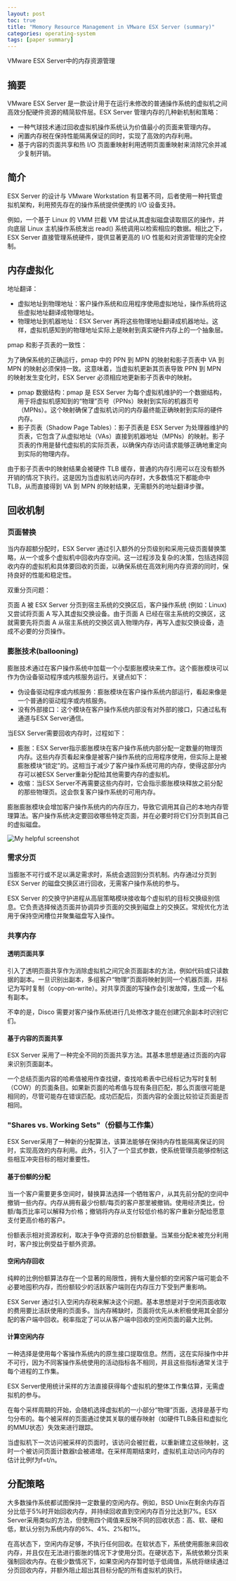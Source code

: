 ```yaml
---
layout: post
toc: true
title: "Memory Resource Management in VMware ESX Server (summary)"
categories: operating-system
tags: [paper summary]
---
```


VMware ESX Server中的内存资源管理

## 摘要

VMware ESX Server 是一款设计用于在运行未修改的普通操作系统的虚拟机之间高效分配硬件资源的精简软件层。ESX Server 管理内存的几种新机制和策略：

- 一种气球技术通过回收虚拟机操作系统认为价值最小的页面来管理内存。
- 闲置内存税在保持性能隔离保证的同时，实现了高效的内存利用。
- 基于内容的页面共享和热 I/O 页面重映射利用透明页面重映射来消除冗余并减少复制开销。

## 简介

ESX Server 的设计与 VMware Workstation 有显著不同，后者使用一种托管虚拟机架构，利用预先存在的操作系统提供便携的 I/O 设备支持。

例如，一个基于 Linux 的 VMM 拦截 VM 尝试从其虚拟磁盘读取扇区的操作，并向底层 Linux 主机操作系统发出 read() 系统调用以检索相应的数据。相比之下，ESX Server 直接管理系统硬件，提供显著更高的 I/O 性能和对资源管理的完全控制。

## 内存虚拟化

地址翻译：

- 虚拟地址到物理地址：客户操作系统和应用程序使用虚拟地址，操作系统将这些虚拟地址翻译成物理地址。
- 物理地址到机器地址：ESX Server 再将这些物理地址翻译成机器地址。这样，虚拟机感知到的物理地址实际上是映射到真实硬件内存上的一个抽象层。

pmap 和影子页表的一致性：

为了确保系统的正确运行，pmap 中的 PPN 到 MPN 的映射和影子页表中 VA 到 MPN 的映射必须保持一致。这意味着，当虚拟机更新其页表导致 PPN 到 MPN 的映射发生变化时，ESX Server 必须相应地更新影子页表中的映射。

- pmap 数据结构：pmap 是 ESX Server 为每个虚拟机维护的一个数据结构，用于将虚拟机感知到的“物理”页号（PPNs）映射到实际的机器页号（MPNs）。这个映射确保了虚拟机访问的内存最终能正确映射到实际的硬件内存。
- 影子页表（Shadow Page Tables）：影子页表是 ESX Server 为处理器维护的页表，它包含了从虚拟地址（VAs）直接到机器地址（MPNs）的映射。影子页表的作用是替代虚拟机的实际页表，以确保内存访问请求能够正确地重定向到实际的物理内存。

由于影子页表中的映射结果会被硬件 TLB 缓存，普通的内存引用可以在没有额外开销的情况下执行。这是因为当虚拟机访问内存时，大多数情况下都能命中 TLB，从而直接得到 VA 到 MPN 的映射结果，无需额外的地址翻译步骤。

## 回收机制

### 页面替换

当内存超额分配时，ESX Server 通过引入额外的分页级别和采用元级页面替换策略，从一个或多个虚拟机中回收内存空间。这一过程涉及复杂的决策，包括选择回收内存的虚拟机和具体要回收的页面，以确保系统在高效利用内存资源的同时，保持良好的性能和稳定性。

双重分页问题：

页面 A 被 ESX Server 分页到宿主系统的交换区后，客户操作系统 (例如：Linux) 又尝试将页面 A 写入其虚拟交换设备。由于页面 A 已经在宿主系统的交换区，这就需要先将页面 A 从宿主系统的交换区调入物理内存，再写入虚拟交换设备，造成不必要的分页操作。

### 膨胀技术(ballooning)

膨胀技术通过在客户操作系统中加载一个小型膨胀模块来工作。这个膨胀模块可以作为伪设备驱动程序或内核服务运行。关键点如下：

- 伪设备驱动程序或内核服务：膨胀模块在客户操作系统内部运行，看起来像是一个普通的驱动程序或内核服务。
- 没有外部接口：这个模块在客户操作系统内部没有对外部的接口，只通过私有通道与ESX Server通信。

当ESX Server需要回收内存时，过程如下：

- 膨胀：ESX Server指示膨胀模块在客户操作系统内部分配一定数量的物理页内存。这些内存页看起来像是被客户操作系统的应用程序使用，但实际上是被膨胀模块“锁定”的。这相当于减少了客户操作系统可用的内存，使得这部分内存可以被ESX Server重新分配给其他需要内存的虚拟机。
- 收缩：当ESX Server不再需要这些内存时，它会指示膨胀模块释放之前分配的那些物理页。这会恢复客户操作系统的可用内存。

膨胀膨胀模块会增加客户操作系统内的内存压力，导致它调用其自己的本地内存管理算法。客户操作系统决定要回收哪些特定页面，并在必要时将它们分页到其自己的虚拟磁盘。

![My helpful screenshot](/assets/VMware-ESX-Server/1.png)

### 需求分页

当膨胀不可行或不足以满足需求时，系统会退回到分页机制。内存通过分页到 ESX Server 的磁盘交换区进行回收，无需客户操作系统的参与。

ESX Server 的交换守护进程从高层策略模块接收每个虚拟机的目标交换级别信息。它负责选择候选页面并协调异步页面的交换到磁盘上的交换区。常规优化方法用于保持空闲槽位并聚集磁盘写入操作。

### 共享内存

#### 透明页面共享

引入了透明页面共享作为消除虚拟机之间冗余页面副本的方法，例如代码或只读数据的副本。一旦识别出副本，多组客户“物理”页面将映射到同一个机器页面，并标记为写时复制（copy-on-write）。对共享页面的写操作会引发故障，生成一个私有副本。

不幸的是，Disco 需要对客户操作系统进行几处修改才能在创建冗余副本时识别它们。

#### 基于内容的页面共享

ESX Server 采用了一种完全不同的页面共享方法。其基本思想是通过页面的内容来识别页面副本。

一个总结页面内容的哈希值被用作查找键，查找哈希表中已经标记为写时复制（COW）的页面条目。如果新页面的哈希值与现有条目匹配，那么页面很可能是相同的，尽管可能存在错误匹配。成功匹配后，页面内容的全面比较验证页面是否相同。

### "Shares vs. Working Sets"（份额与工作集）

ESX Server采用了一种新的分配算法，该算法能够在保持内存性能隔离保证的同时，实现高效的内存利用。此外，引入了一个显式参数，使系统管理员能够控制这些相互冲突目标的相对重要性。

#### 基于份额的分配

当一个客户需要更多空间时，替换算法选择一个牺牲客户，从其先前分配的空间中撤销一些内存。内存从拥有最少份额/每页的客户那里被撤销。使用经济类比，份额/每页比率可以解释为价格；撤销将内存从支付较低价格的客户重新分配给愿意支付更高价格的客户。

份额表示相对资源权利，取决于争夺资源的总份额数量。当某些分配未被充分利用时，客户按比例受益于额外资源。

#### 空闲内存回收

纯粹的比例份额算法存在一个显著的局限性，拥有大量份额的空闲客户端可能会不必要地囤积内存，而份额较少的活跃客户端则在内存压力下受到严重影响。

ESX Server 通过引入空闲内存税来解决这个问题。基本思想是对于空闲页面收取的费用要比活跃使用的页面多。当内存稀缺时，页面将优先从未积极使用其全部分配的客户端中回收。税率指定了可以从客户端中回收的空闲页面的最大比例。

#### 计算空闲内存

一种选择是使用每个客操作系统内的原生接口提取信息。然而，这在实际操作中并不可行，因为不同客操作系统使用的活动指标各不相同，并且这些指标通常关注于每个进程的工作集。

ESX Server使用统计采样的方法直接获得每个虚拟机的整体工作集估算，无需虚拟机的参与。

在每个采样周期的开始，会随机选择虚拟机的一小部分“物理”页面，选择是基于均匀分布的。每个被采样的页面通过使其关联的缓存映射（如硬件TLB条目和虚拟化的MMU状态）失效来进行跟踪。

当虚拟机下一次访问被采样的页面时，该访问会被拦截，以重新建立这些映射，这时一个被访问页面计数器t会被递增。在采样周期结束时，虚拟机主动访问内存的估计比例f为f=t/n。

## 分配策略

大多数操作系统都试图保持一定数量的空闲内存。例如，BSD Unix在剩余内存百分比低于5%时开始回收内存，并持续回收直到空闲内存百分比达到7%。ESX Server采用类似的方法，但使用四个阈值来反映不同的回收状态：高、软、硬和低，默认分别为系统内存的6%、4%、2%和1%。

在高状态下，空闲内存足够，不执行任何回收。在软状态下，系统使用膨胀来回收内存，并且仅在无法进行膨胀的情况下才使用分页。在硬状态下，系统依赖分页来强制回收内存。在极少数情况下，如果空闲内存暂时低于低阈值，系统将继续通过分页回收内存，并额外阻止超出其目标分配的所有虚拟机的执行。